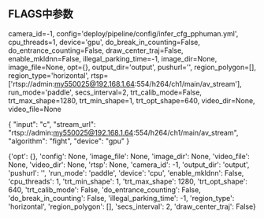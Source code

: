 ## FLAGS中参数

camera_id=-1, 
config='deploy/pipeline/config/infer_cfg_pphuman.yml', 
cpu_threads=1, 
device='gpu', 
do_break_in_counting=False, 
do_entrance_counting=False, 
draw_center_traj=False, 
enable_mkldnn=False, 
illegal_parking_time=-1, 
image_dir=None, 
image_file=None, 
opt={}, 
output_dir='output', 
pushurl='', 
region_polygon=[], 
region_type='horizontal', 
rtsp=['rtsp://admin:my550025@192.168.1.64:554/h264/ch1/main/av_stream'], run_mode='paddle', 
secs_interval=2, 
trt_calib_mode=False, 
trt_max_shape=1280, 
trt_min_shape=1, 
trt_opt_shape=640, 
video_dir=None, 
video_file=None

{
  "input": "c",
  "stream_url": "rtsp://admin:my550025@192.168.1.64:554/h264/ch1/main/av_stream",
  "algorithm": "fight",
  "device": "gpu"
}


{'opt': {}, 'config': None, 'image_file': None, 'image_dir': None, 'video_file': None, 'video_dir': None, 'rtsp': None, 'camera_id': -1, 'output_dir': 'output', 'pushurl': '', 'run_mode': 'paddle', 'device': 'cpu', 'enable_mkldnn': False, 'cpu_threads': 1, 'trt_min_shape': 1, 'trt_max_shape': 1280, 'trt_opt_shape': 640, 'trt_calib_mode': False, 'do_entrance_counting': False, 'do_break_in_counting': False, 'illegal_parking_time': -1, 'region_type': 'horizontal', 'region_polygon': [], 'secs_interval': 2, 'draw_center_traj': False}